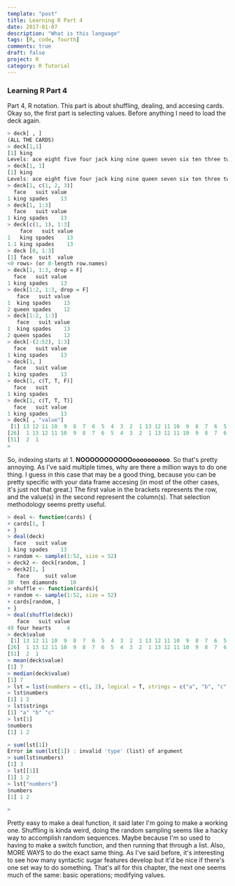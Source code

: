 ```yaml
---
template: "post"
title: Learning R Part 4
date: 2017-01-07
description: "What is this language"
tags: [R, code, fourth]
comments: true
draft: false
project: R
category: R Tutorial
---
```


### Learning R Part 4

Part 4, R notation. This part is about shuffling, dealing, and accesing cards. Okay so, the first part is selecting values. Before anything I need to load the deck again.

~~~ R
> deck[ , ]
(ALL THE CARDS)
> deck[1,1]
[1] king
Levels: ace eight five four jack king nine queen seven six ten three two
> deck[1, 1]
[1] king
Levels: ace eight five four jack king nine queen seven six ten three two
> deck[1, c(1, 2, 3)]
  face   suit value
1 king spades    13
> deck[1, 1:3]
  face   suit value
1 king spades    13
> deck[c(1, 1), 1:3]
    face   suit value
1   king spades    13
1.1 king spades    13
> deck [0, 1:3]
[1] face  suit  value
<0 rows> (or 0-length row.names)
> deck[1, 1:3, drop = F]
  face   suit value
1 king spades    13
> deck[1:2, 1:3, drop = F]
   face   suit value
1  king spades    13
2 queen spades    12
> deck[1:2, 1:3]
   face   suit value
1  king spades    13
2 queen spades    12
> deck[-(2:52), 1:3]
  face   suit value
1 king spades    13
> deck[1, ]
  face   suit value
1 king spades    13
> deck[1, c(T, T, F)]
  face   suit
1 king spades
> deck[1, c(T, T, T)]
  face   suit value
1 king spades    13
> deck[ , "value"]
 [1] 13 12 11 10  9  8  7  6  5  4  3  2  1 13 12 11 10  9  8  7  6  5  4  3  2
[26]  1 13 12 11 10  9  8  7  6  5  4  3  2  1 13 12 11 10  9  8  7  6  5  4  3
[51]  2  1
> 
~~~

So, indexing starts at 1. **NOOOOOOOOOOOoooooooooo**. So that's pretty annoying. As I've said multiple times, why are there a million ways to do one thing. I guess in this case that may be a good thing, because you can be pretty specific with your data frame accesing (in most of the other cases, it's just not that great.) The first value in the brackets represents the row, and the value(s) in the second represent the column(s). That selection methodology seems pretty useful.

~~~ R
> deal <- function(cards) {
+ cards[1, ]
+ }
> deal(deck)
  face   suit value
1 king spades    13
> random <- sample(1:52, size = 52)
> deck2 <- deck[random, ]
> deck2[1, ]
   face     suit value
30  ten diamonds    10
> shuffle <- function(cards){
+ random <- sample(1:52, size = 52)
+ cards[random, ]
+ }
> deal(shuffle(deck))
   face   suit value
49 four hearts     4
> deck$value
 [1] 13 12 11 10  9  8  7  6  5  4  3  2  1 13 12 11 10  9  8  7  6  5  4  3  2
[26]  1 13 12 11 10  9  8  7  6  5  4  3  2  1 13 12 11 10  9  8  7  6  5  4  3
[51]  2  1
> mean(deck$value)
[1] 7
> median(deck$value)
[1] 7
> lst = list(numbers = c(1, 2), logical = T, strings = c("a", "b", "c"))
> lst$numbers
[1] 1 2
> lst$strings
[1] "a" "b" "c"
> lst[1]
$numbers
[1] 1 2

> sum(lst[1])
Error in sum(lst[1]) : invalid 'type' (list) of argument
> sum(lst$numbers)
[1] 3
> lst[[1]]
[1] 1 2
> lst["numbers"]
$numbers
[1] 1 2

> 
~~~

Pretty easy to make a deal function, it said later I'm going to make a working one. Shuffling is kinda weird, doing the random sampling seems like a hacky way to accomplish random sequences. Maybe because I'm so used to having to make a switch function, and then running that through a list. Also, MORE WAYS to do the exact same thing. As I've said before, it's interesting to see how many syntactic sugar features develop but it'd be nice if there's one set way to do something. That's all for this chapter, the next one seems much of the same: basic operations; modifying values. 







